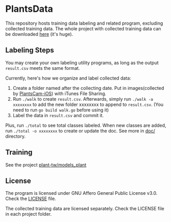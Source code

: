 # PlantsData

This repository hosts training data labeling and related program, excluding collected training data. The whole project with collected training data can be downloaded [here](https://drive.google.com/open?id=1qCvyVZPYzIwXzt5iS39ho5gaDtBdDf7N) (it's huge).

## Labeling Steps

You may create your own labeling utility programs, as long as the output `result.csv` meets the same format.

Currently, here's how we organize and label collected data:

1. Create a folder named after the collecting date. Put in images(collected by [PlantsCam-iOS](https://github.com/plant-tw/PlantsCam-iOS)) with iTunes File Sharing.
2. Run `./walk` to create `result.csv`. Afterwards, simply run `./walk -a xxxxxxxx` to add the new folder xxxxxxxx to append to `result.csv`. (You need to run `go build walk.go` before using it)
3. Label the data in `result.csv` and commit it.

Plus, run `./total` to see total classes labeled. When new classes are added, run `./total -o xxxxxxxx` to create or update the doc. See more in [doc/](https://github.com/plant-tw/PlantsData/tree/master/docs) directory.

## Training

See the project [plant-tw/models_plant](https://github.com/plant-tw/models_plant)

## License

The program is licensed under GNU Affero General Public License v3.0. Check the [LICENSE](https://github.com/plant-tw/PlantsCam-iOS/blob/master/LICENSE) file.

The collected training data are licensed separately. Check the LICENSE file in each project folder.
